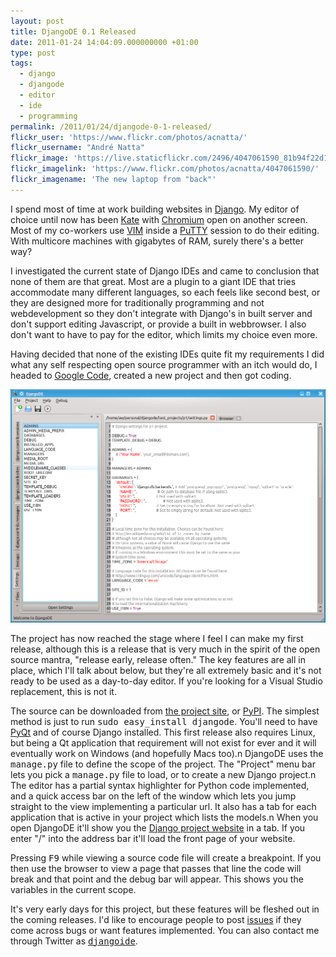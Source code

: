 ```yaml
---
layout: post
title: DjangoDE 0.1 Released
date: 2011-01-24 14:04:09.000000000 +01:00
type: post
tags:
  - django
  - djangode
  - editor
  - ide
  - programming
permalink: /2011/01/24/djangode-0-1-released/
flickr_user: 'https://www.flickr.com/photos/acnatta/'
flickr_username: "André Natta"
flickr_image: 'https://live.staticflickr.com/2496/4047061590_81b94f22d1_w.jpg'
flickr_imagelink: 'https://www.flickr.com/photos/acnatta/4047061590/'
flickr_imagename: 'The new laptop from "back"'
---
```

I spend most of time at work building websites in <a href="http://www.djangoproject.com">Django</a>. My editor of choice until now has been <a href="http://kate-editor.org/">Kate</a> with <a href="http://www.chromium.org/Home">Chromium</a> open on another screen. Most of my co-workers use <a href="http://www.vim.org/">VIM</a> inside a <a href="http://www.chiark.greenend.org.uk/~sgtatham/putty/">PuTTY</a> session to do their editing. With multicore machines with gigabytes of RAM, surely there's a better way?

I investigated the current state of Django IDEs and came to conclusion that none of them are that great. Most are a plugin to a giant IDE that tries accommodate many different languages, so each feels like second best, or they are designed more for traditionally programming and not webdevelopment so they don't integrate with Django's in built server and don't support editing Javascript, or provide a built in webbrowser. I also don't want to have to pay for the editor, which limits my choice even more.

Having decided that none of the existing IDEs quite fit my requirements I did what any self respecting open source programmer with an itch would do, I headed to <a href="http://code.google.com/p">Google Code</a>, created a new project and then got coding.

![DjangoDE Main Editor Window](/assets/djangode_main_window.png)

The project has now reached the stage where I feel I can make my first release, although this is a release that is very much in the spirit of the open source mantra, "release early, release often." The key features are all in place, which I'll talk about below, but they're all extremely basic and it's not ready to be used as a day-to-day editor. If you're looking for a Visual Studio replacement, this is not it.

The source can be downloaded from <a href="http://code.google.com/p/djangode/downloads/list">the project site</a>, or <a href="http://pypi.python.org/pypi/DjangoDE/0.1">PyPI</a>. The simplest method is just to run <tt>sudo easy_install djangode</tt>. You'll need to have <a href="http://www.riverbankcomputing.co.uk/software/pyqt/intro">PyQt</a> and of course Django installed. This first release also requires Linux, but being a Qt application that requirement will not exist for ever and it will eventually work on Windows (and hopefully Macs too).n
DjangoDE uses the <tt>manage.py</tt> file to define the scope of the project. The "Project" menu bar lets you pick a <tt>manage.py</tt> file to load, or to create a new Django project.n
The editor has a partial syntax highlighter for Python code implemented, and a quick access bar on the left of the window which lets you jump straight to the view implementing a particular url. It also has a tab for each application that is active in your project which lists the models.n
When you open DjangoDE it'll show you the <a href="http://www.djangoproject.com">Django project website</a> in a tab. If you  enter "/" into the address bar it'll load the front page of your website.

Pressing <tt>F9</tt> while viewing a source code file will create a breakpoint. If you then use the browser to view a page that passes that line the code will break and that point and the debug bar will appear. This shows you the variables in the current scope.

It's very early days for this project, but these features will be fleshed out in the coming releases. I'd like to encourage people to post <a href="http://code.google.com/p/djangode/issues/list">issues</a> if they come across bugs or want features implemented. You can also contact me through Twitter as <a href="http://www.twitter.com/djangoide"><tt>djangoide</tt></a>.
